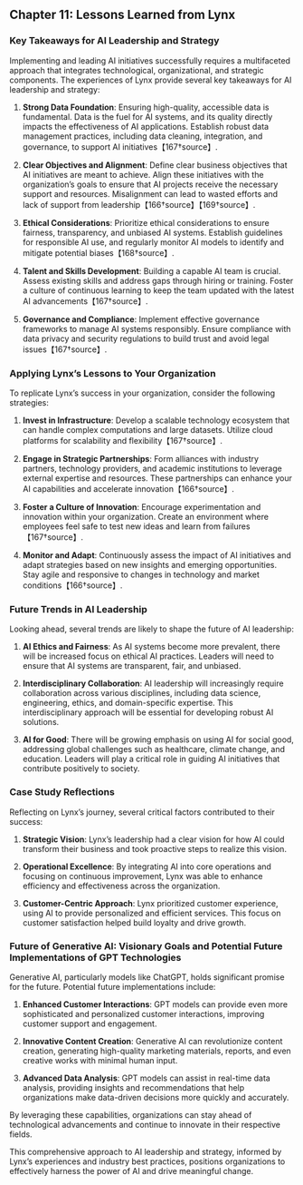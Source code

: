 ## Chapter 11: Lessons Learned from Lynx

### Key Takeaways for AI Leadership and Strategy

Implementing and leading AI initiatives successfully requires a multifaceted approach that integrates technological, organizational, and strategic components. The experiences of Lynx provide several key takeaways for AI leadership and strategy:

1. **Strong Data Foundation**: Ensuring high-quality, accessible data is fundamental. Data is the fuel for AI systems, and its quality directly impacts the effectiveness of AI applications. Establish robust data management practices, including data cleaning, integration, and governance, to support AI initiatives【167†source】.

2. **Clear Objectives and Alignment**: Define clear business objectives that AI initiatives are meant to achieve. Align these initiatives with the organization’s goals to ensure that AI projects receive the necessary support and resources. Misalignment can lead to wasted efforts and lack of support from leadership【166†source】【169†source】.

3. **Ethical Considerations**: Prioritize ethical considerations to ensure fairness, transparency, and unbiased AI systems. Establish guidelines for responsible AI use, and regularly monitor AI models to identify and mitigate potential biases【168†source】.

4. **Talent and Skills Development**: Building a capable AI team is crucial. Assess existing skills and address gaps through hiring or training. Foster a culture of continuous learning to keep the team updated with the latest AI advancements【167†source】.

5. **Governance and Compliance**: Implement effective governance frameworks to manage AI systems responsibly. Ensure compliance with data privacy and security regulations to build trust and avoid legal issues【167†source】.

### Applying Lynx’s Lessons to Your Organization

To replicate Lynx’s success in your organization, consider the following strategies:

1. **Invest in Infrastructure**: Develop a scalable technology ecosystem that can handle complex computations and large datasets. Utilize cloud platforms for scalability and flexibility【167†source】.

2. **Engage in Strategic Partnerships**: Form alliances with industry partners, technology providers, and academic institutions to leverage external expertise and resources. These partnerships can enhance your AI capabilities and accelerate innovation【166†source】.

3. **Foster a Culture of Innovation**: Encourage experimentation and innovation within your organization. Create an environment where employees feel safe to test new ideas and learn from failures【167†source】.

4. **Monitor and Adapt**: Continuously assess the impact of AI initiatives and adapt strategies based on new insights and emerging opportunities. Stay agile and responsive to changes in technology and market conditions【166†source】.

### Future Trends in AI Leadership

Looking ahead, several trends are likely to shape the future of AI leadership:

1. **AI Ethics and Fairness**: As AI systems become more prevalent, there will be increased focus on ethical AI practices. Leaders will need to ensure that AI systems are transparent, fair, and unbiased.

2. **Interdisciplinary Collaboration**: AI leadership will increasingly require collaboration across various disciplines, including data science, engineering, ethics, and domain-specific expertise. This interdisciplinary approach will be essential for developing robust AI solutions.

3. **AI for Good**: There will be growing emphasis on using AI for social good, addressing global challenges such as healthcare, climate change, and education. Leaders will play a critical role in guiding AI initiatives that contribute positively to society.

### Case Study Reflections

Reflecting on Lynx’s journey, several critical factors contributed to their success:

1. **Strategic Vision**: Lynx’s leadership had a clear vision for how AI could transform their business and took proactive steps to realize this vision.
   
2. **Operational Excellence**: By integrating AI into core operations and focusing on continuous improvement, Lynx was able to enhance efficiency and effectiveness across the organization.

3. **Customer-Centric Approach**: Lynx prioritized customer experience, using AI to provide personalized and efficient services. This focus on customer satisfaction helped build loyalty and drive growth.

### Future of Generative AI: Visionary Goals and Potential Future Implementations of GPT Technologies

Generative AI, particularly models like ChatGPT, holds significant promise for the future. Potential future implementations include:

1. **Enhanced Customer Interactions**: GPT models can provide even more sophisticated and personalized customer interactions, improving customer support and engagement.
   
2. **Innovative Content Creation**: Generative AI can revolutionize content creation, generating high-quality marketing materials, reports, and even creative works with minimal human input.

3. **Advanced Data Analysis**: GPT models can assist in real-time data analysis, providing insights and recommendations that help organizations make data-driven decisions more quickly and accurately.

By leveraging these capabilities, organizations can stay ahead of technological advancements and continue to innovate in their respective fields.

This comprehensive approach to AI leadership and strategy, informed by Lynx’s experiences and industry best practices, positions organizations to effectively harness the power of AI and drive meaningful change.
